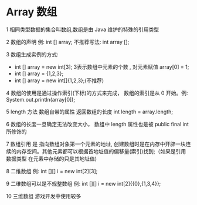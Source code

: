 # Array 数组
1 相同类型数据的集合叫数组,数组是由 Java 维护的特殊的引用类型

2 数组的声明 例: int [] array; 不推荐写法: int array [];

3 数组生成实例的方式: 
- int [] array = new int[3]; 3表示数组中元素的个数 , 对元素赋值 array[0] = 1;
- int [] array = {1,2,3};
- int [] array = new int[]{1,2,3};(不推荐)

4 数组的使用是通过操作索引(下标)的方式来完成， 数组的索引是从 0 开始。例: System.out.println(array[0]);

5 length 方法 数组自带的属性  返回数组的长度 int length = array.length; 

6 数组的长度一旦确定无法改变大小， 数组中 length 属性也是被 public final int  所修饰的

7 数组引用 是 指向数组对象第一个元素的地址, 创建数组时是在内存中开辟一块连续的内存空间。其他元素都可以根据首地址值的偏移量(索引)找到;（如果是引用数据类型 在元素中存储的只是其地址值)

8 二维数组 例: int [][] i = new int[2][3]; 

9 二维数组可以是不规整数组 例: int [][] i = new int[2]{{0},{1,3,4}};

10 三维数组 游戏开发中使用较多




